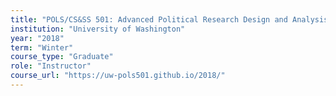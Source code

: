 ```yaml
---
title: "POLS/CS&SS 501: Advanced Political Research Design and Analysis"
institution: "University of Washington"
year: "2018"
term: "Winter"
course_type: "Graduate"
role: "Instructor"
course_url: "https://uw-pols501.github.io/2018/"
---
```

